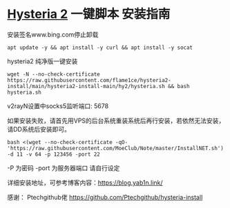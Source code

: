 # [Hysteria 2](https://github.com/apernet/hysteria) 一键脚本 安装指南

安装签名www.bing.com停止卸载
```
apt update -y && apt install -y curl && apt install -y socat
```
hysteria2 纯净版一键安装

```
wget -N --no-check-certificate https://raw.githubusercontent.com/flame1ce/hysteria2-install/main/hysteria2-install-main/hy2/hysteria.sh && bash hysteria.sh
```
v2rayN设置中socks5监听端口: 5678


如果安装失败，请首先用VPS的后台系统重装系统后再行安装，若依然无法安装，请DD系统后安装即可。

```
bash <(wget --no-check-certificate -qO- 'https://raw.githubusercontent.com/MoeClub/Note/master/InstallNET.sh') -d 11 -v 64 -p 123456 -port 22
```
-P 为密码
-port 为服务器端口
请自行设定


详细安装地址，可参考博客内容：https://blog.yab1n.link/


感谢：
Ptechgithub佬 https://github.com/Ptechgithub/hysteria-install
